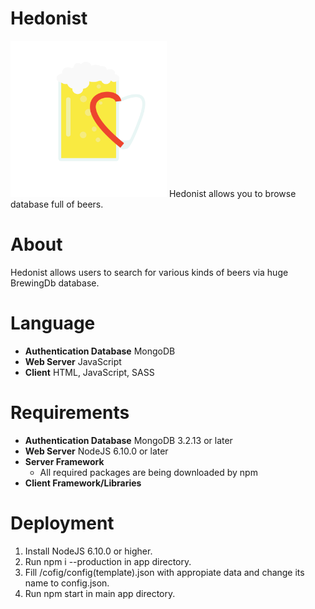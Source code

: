 # Hedonist
<img src="https://github.com/michaelKurowski/hedonist/blob/master/hedonist.png" width="250">
Hedonist allows you to browse database full of beers.

# About
Hedonist allows users to search for various kinds of beers via huge BrewingDb database.
# Language
 - **Authentication Database** MongoDB
 - **Web Server** JavaScript
 - **Client** HTML, JavaScript, SASS
# Requirements
 - **Authentication Database**
MongoDB 3.2.13 or later
 - **Web Server**
NodeJS 6.10.0 or later
 - **Server Framework**
	- All required packages are being downloaded by npm
 - **Client Framework/Libraries** 

# Deployment

1. Install NodeJS 6.10.0 or higher.
2. Run npm i --production in app directory.
3. Fill /cofig/config(template).json with appropiate data and change its name to config.json.
4. Run npm start in main app directory.
